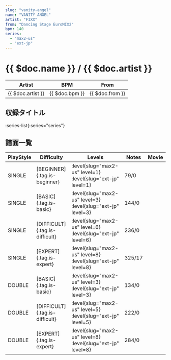 ```yaml
---
slug: "vanity-angel"
name: "VANITY ANGEL"
artist: "FIXX"
from: "Dancing Stage EuroMIX2"
bpm: 140
series:
  - "max2-us"
  - "ext-jp"
---
```


# {{ $doc.name }} / {{ $doc.artist }}

|Artist|BPM|From|
|------|---|----|
|{{ $doc.artist }}|{{ $doc.bpm }}|{{ $doc.from }}|

## 収録タイトル

:series-list{:series="series"}

## 譜面一覧

|PlayStyle|Difficulty|Levels|Notes|Movie|
|---------|----------|------|-----|-----|
|SINGLE|[BEGINNER]{.tag.is-beginner}|<div class="field is-grouped is-grouped-multiline"> :level{slug="max2-us" level=1} :level{slug="ext-jp" level=1}</div>|79/0||
|SINGLE|[BASIC]{.tag.is-basic}|<div class="field is-grouped is-grouped-multiline"> :level{slug="max2-us" level=3} :level{slug="ext-jp" level=3}</div>|144/0||
|SINGLE|[DIFFICULT]{.tag.is-difficult}|<div class="field is-grouped is-grouped-multiline"> :level{slug="max2-us" level=6} :level{slug="ext-jp" level=6}</div>|236/0||
|SINGLE|[EXPERT]{.tag.is-expert}|<div class="field is-grouped is-grouped-multiline"> :level{slug="max2-us" level=8} :level{slug="ext-jp" level=8}</div>|325/17||
|DOUBLE|[BASIC]{.tag.is-basic}|<div class="field is-grouped is-grouped-multiline"> :level{slug="max2-us" level=3} :level{slug="ext-jp" level=3}</div>|134/0||
|DOUBLE|[DIFFICULT]{.tag.is-difficult}|<div class="field is-grouped is-grouped-multiline"> :level{slug="max2-us" level=5} :level{slug="ext-jp" level=5}</div>|222/0||
|DOUBLE|[EXPERT]{.tag.is-expert}|<div class="field is-grouped is-grouped-multiline"> :level{slug="max2-us" level=8} :level{slug="ext-jp" level=8}</div>|284/0||

